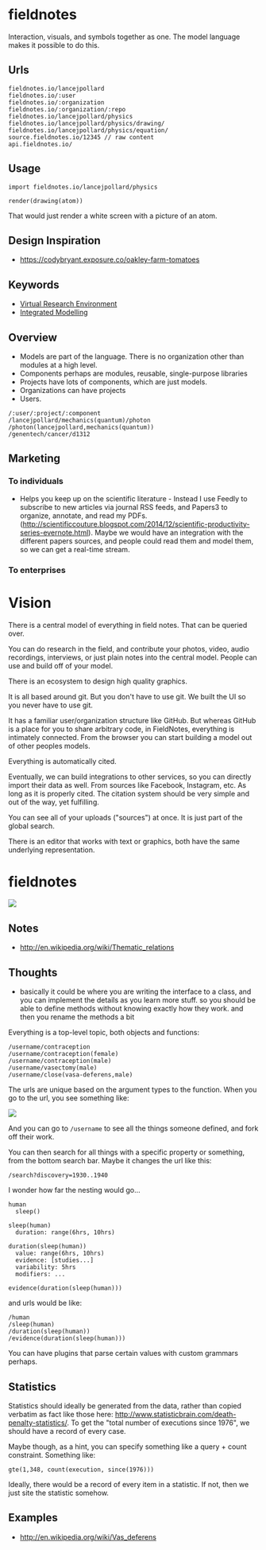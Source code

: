 
# fieldnotes

Interaction, visuals, and symbols together as one. The model language makes it possible to do this.

## Urls

```
fieldnotes.io/lancejpollard
fieldnotes.io/:user
fieldnotes.io/:organization
fieldnotes.io/:organization/:repo
fieldnotes.io/lancejpollard/physics
fieldnotes.io/lancejpollard/physics/drawing/
fieldnotes.io/lancejpollard/physics/equation/
source.fieldnotes.io/12345 // raw content
api.fieldnotes.io/
```

## Usage

```
import fieldnotes.io/lancejpollard/physics

render(drawing(atom))
```

That would just render a white screen with a picture of an atom.

## Design Inspiration

- https://codybryant.exposure.co/oakley-farm-tomatoes

## Keywords

- [Virtual Research Environment](https://www.jstage.jst.go.jp/article/dsj/12/0/12_GRDI-013/_pdf)
-  [Integrated Modelling](http://www3.uji.es/~canut/eprints/2013-CEUS.pdf)

## Overview

- Models are part of the language. There is no organization other than modules at a high level.
- Components perhaps are modules, reusable, single-purpose libraries
- Projects have lots of components, which are just models.
- Organizations can have projects
- Users.

```
/:user/:project/:component
/lancejpollard/mechanics(quantum)/photon
/photon(lancejpollard,mechanics(quantum))
/genentech/cancer/d1312
```

## Marketing

### To individuals

- Helps you keep up on the scientific literature - Instead I use Feedly to subscribe to new articles via journal RSS feeds, and Papers3 to organize, annotate, and read my PDFs. (http://scientificcouture.blogspot.com/2014/12/scientific-productivity-series-evernote.html). Maybe we would have an integration with the different papers sources, and people could read them and model them, so we can get a real-time stream.

### To enterprises


# Vision

There is a central model of everything in field notes. That can be queried over.

You can do research in the field, and contribute your photos, video, audio recordings, interviews, or just plain notes into the central model. People can use and build off of your model.

There is an ecosystem to design high quality graphics.

It is all based around git. But you don't have to use git. We built the UI so you never have to use git.

It has a familiar user/organization structure like GitHub. But whereas GitHub is a place for you to share arbitrary code, in FieldNotes, everything is intimately connected. From the browser you can start building a model out of other peoples models.

Everything is automatically cited.

Eventually, we can build integrations to other services, so you can directly import their data as well. From sources like Facebook, Instagram, etc. As long as it is properly cited. The citation system should be very simple and out of the way, yet fulfilling.

You can see all of your uploads ("sources") at once. It is just part of the global search.

There is an editor that works with text or graphics, both have the same underlying representation.


# fieldnotes

![](https://raw.githubusercontent.com/lancejpollard/fieldnotes/master/site/public/images/Screen%20Shot%202014-05-16%20at%209.59.34%20PM.png?token=28718__eyJzY29wZSI6IlJhd0Jsb2I6bGFuY2VqcG9sbGFyZC9maWVsZG5vdGVzL21hc3Rlci9zaXRlL3B1YmxpYy9pbWFnZXMvU2NyZWVuIFNob3QgMjAxNC0wNS0xNiBhdCA5LjU5LjM0IFBNLnBuZyIsImV4cGlyZXMiOjE0MDA5MDg0NjB9--03720f530da322a216d5e4e6b9218aca4d2aa21d)

## Notes

- http://en.wikipedia.org/wiki/Thematic_relations

## Thoughts

- basically it could be where you are writing the interface to a class, and you can implement the details as you learn more stuff. so you should be able to define methods without knowing exactly how they work. and then you rename the methods a bit

Everything is a top-level topic, both objects and functions:

```
/username/contraception
/username/contraception(female)
/username/contraception(male)
/username/vasectomy(male)
/username/close(vasa-deferens,male)
```

The urls are unique based on the argument types to the function. When you go to the url, you see something like:

![](https://raw.githubusercontent.com/lancejpollard/fieldnotes/master/site/public/images/Screen%20Shot%202014-05-17%20at%2012.13.51%20PM.png?token=28718__eyJzY29wZSI6IlJhd0Jsb2I6bGFuY2VqcG9sbGFyZC9maWVsZG5vdGVzL21hc3Rlci9zaXRlL3B1YmxpYy9pbWFnZXMvU2NyZWVuIFNob3QgMjAxNC0wNS0xNyBhdCAxMi4xMy41MSBQTS5wbmciLCJleHBpcmVzIjoxNDAwOTU4ODg1fQ%3D%3D--57a2e77749fb6504c8e888e010d21145cf7c8746)

And you can go to `/username` to see all the things someone defined, and fork off their work.

You can then search for all things with a specific property or something, from the bottom search bar. Maybe it changes the url like this:

```
/search?discovery=1930..1940
```

I wonder how far the nesting would go...

```
human
  sleep()

sleep(human)
  duration: range(6hrs, 10hrs)

duration(sleep(human))
  value: range(6hrs, 10hrs)
  evidence: [studies...]
  variability: 5hrs
  modifiers: ...

evidence(duration(sleep(human)))
```

and urls would be like:

```
/human
/sleep(human)
/duration(sleep(human))
/evidence(duration(sleep(human)))
```

You can have plugins that parse certain values with custom grammars perhaps.

## Statistics

Statistics should ideally be generated from the data, rather than copied verbatim as fact like those here: http://www.statisticbrain.com/death-penalty-statistics/. To get the "total number of executions since 1976", we should have a record of every case.

Maybe though, as a hint, you can specify something like a query + count constraint. Something like:

```
gte(1,348, count(execution, since(1976)))
```

Ideally, there would be a record of every item in a statistic. If not, then we just site the statistic somehow.

## Examples

- http://en.wikipedia.org/wiki/Vas_deferens
